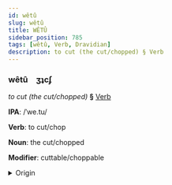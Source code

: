 ```yaml
---
id: wêtû
slug: wêtû
title: WÊTÛ
sidebar_position: 785
tags: [wêtû, Verb, Dravidian]
description: to cut (the cut/chopped) § Verb
---
```


### wêtû&emsp;<span kind="abugida">ʒʇcʄ</span>

*to cut (the cut/chopped)* **§** [Verb](../../tags/Verb)

**IPA**: /ˈwe.tu/

**Verb**: to cut/chop

**Noun**: the cut/chopped

**Modifier**: cuttable/choppable

<details>
    <summary>Origin</summary>
    Tamil வெட்டு veṭṭu [ʋeʈːɯ]<br/>
    <em>Dravidian Language Family</em>
</details>